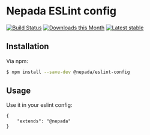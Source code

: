 Nepada ESLint config
====================

[![Build Status](https://travis-ci.org/nepada/eslint-config.svg?branch=master)](https://travis-ci.org/nepada/eslint-config)
[![Downloads this Month](https://img.shields.io/npm/dm/nepada/eslint-config.svg)](https://yarnpkg.com/package/nepada/eslint-config)
[![Latest stable](https://img.shields.io/npm/v/nepada/eslint-config.svg)](https://yarnpkg.com/package/nepada/eslint-config)


Installation
------------

Via npm:

```sh
$ npm install --save-dev @nepada/eslint-config
```


Usage
-----

Use it in your eslint config:

```
{
    "extends": "@nepada"
}
```
